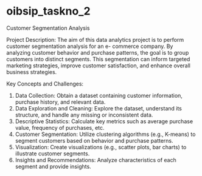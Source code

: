 # oibsip_taskno_2
Customer Segmentation Analysis

Project Description:
The aim of this data analytics project is to perform customer segmentation analysis for an e-
commerce company. By analyzing customer behavior and purchase patterns, the goal is to
group customers into distinct segments. This segmentation can inform targeted marketing
strategies, improve customer satisfaction, and enhance overall business strategies.

Key Concepts and Challenges:
1. Data Collection: Obtain a dataset containing customer information, purchase history, and
relevant data.
2. Data Exploration and Cleaning: Explore the dataset, understand its structure, and handle
any missing or inconsistent data.
3. Descriptive Statistics: Calculate key metrics such as average purchase value, frequency of
purchases, etc.
4. Customer Segmentation: Utilize clustering algorithms (e.g., K-means) to segment
customers based on behavior and purchase patterns.
5. Visualization: Create visualizations (e.g., scatter plots, bar charts) to illustrate customer
segments.
6. Insights and Recommendations: Analyze characteristics of each segment and provide
insights.

